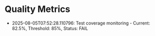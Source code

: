# Quality Metrics

- 2025-08-05T07:52:28.110796: Test coverage monitoring - Current: 82.5%, Threshold: 85%, Status: FAIL
